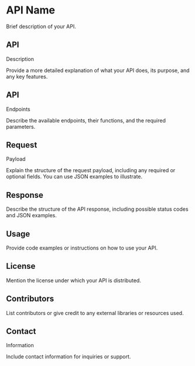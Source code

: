 
# API Name


Brief
description of your API.


 


## API
Description


Provide a more
detailed explanation of what your API does, its purpose, and any key features.


 


## API
Endpoints


Describe the
available endpoints, their functions, and the required parameters.


 


## Request
Payload


Explain the
structure of the request payload, including any required or optional fields.
You can use JSON examples to illustrate.


 


## Response


Describe the
structure of the API response, including possible status codes and JSON
examples.


 


## Usage


Provide code
examples or instructions on how to use your API.


 


## License


Mention the
license under which your API is distributed.


 


## Contributors


List
contributors or give credit to any external libraries or resources used.


 


## Contact
Information


Include contact
information for inquiries or support.